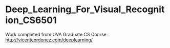 # Deep_Learning_For_Visual_Recognition_CS6501


Work completed from UVA Graduate CS Course:  http://vicenteordonez.com/deeplearning/

